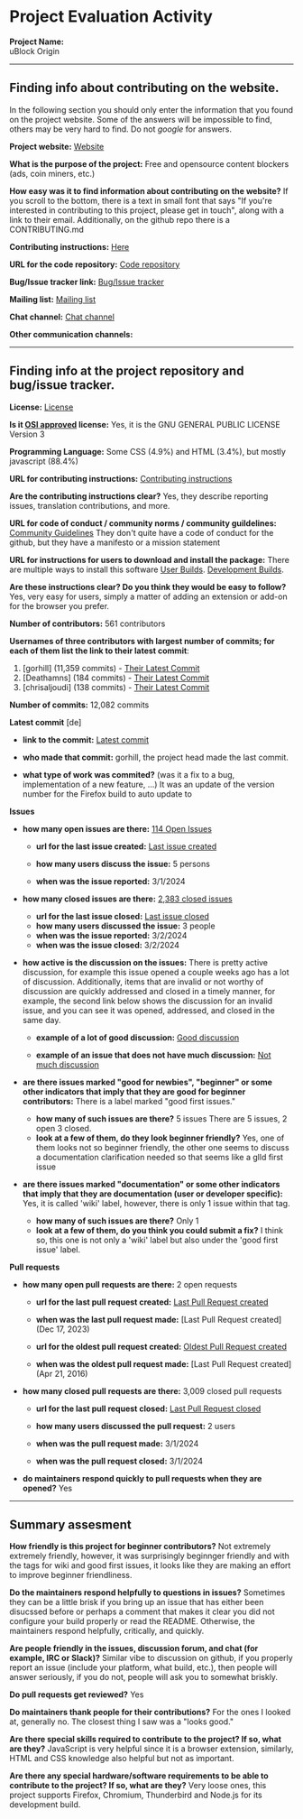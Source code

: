 # Project Evaluation Activity



__Project Name:__  
uBlock Origin

---

## Finding info about contributing on the website.

In the following section you should only enter the information that you
found on the project website. Some of the answers will be impossible to find, others
may be very hard to find. Do not _google_ for answers.

__Project website:__ [Website](https://ublockorigin.com/)


__What is the purpose of the project:__ 
Free and opensource content blockers (ads, coin miners, etc.)

__How easy was it to find information about contributing on the website?__ 
If you scroll to the bottom, there is a text in small font that says "If you're interested in contributing to this project, please get in touch", along with a link to their email. Additionally, on the github repo there is a CONTRIBUTING.md 

__Contributing instructions:__ [Here](https://github.com/gorhill/uBlock/blob/master/CONTRIBUTING.md)
 

__URL for the code repository:__ [Code repository](https://github.com/gorhill/uBlock/tree/master)

__Bug/Issue tracker link:__ [Bug/Issue tracker](https://github.com/uBlockOrigin/uBlock-issues/issues)

__Mailing list:__ [Mailing list](None)

__Chat channel:__ [Chat channel](https://www.reddit.com/r/uBlockOrigin/)

__Other communication channels:__ 


---

## Finding info at the project repository and bug/issue tracker.

__License:__ [License](https://github.com/gorhill/uBlock/blob/master/LICENSE.txt)

__Is it [OSI approved](https://opensource.org/licenses/alphabetical) license:__ 
Yes, it is the GNU GENERAL PUBLIC LICENSE Version 3

__Programming Language:__ 
Some CSS (4.9%) and HTML (3.4%), but mostly javascript (88.4%)

__URL for contributing instructions:__ [Contributing instructions](https://github.com/gorhill/uBlock/blob/master/CONTRIBUTING.md)

__Are the contributing instructions clear?__ 
Yes, they describe reporting issues, translation contributions, and more.

__URL for code of conduct / community norms / community guildelines:__ [Community Guidelines](https://github.com/gorhill/uBlock/blob/master/MANIFESTO.md)
They don't quite have a code of conduct for the github, but they have a manifesto or a mission statement

__URL for instructions for users to download and install the package:__ There are multiple ways to install this software [User Builds](https://ublockorigin.com/).
[Development Builds](https://github.com/gorhill/uBlock/blob/master/RELEASE.HEAD.md).  


__Are these instructions clear? Do you think they would be easy to follow?__ 
Yes, very easy for users, simply a matter of adding an extension or add-on for the browser you prefer.


__Number of contributors:__ 561 contributors


__Usernames of three contributors with largest number of commits; for
each of them list the link to their latest commit__:

1. [gorhill] (11,359 commits) - [Their Latest Commit](https://github.com/gorhill/uBlock/commit/041e13304e332e8ea5eafcb29f69546184dae4de)
2. [Deathamns] (184 commits) - [Their Latest Commit](https://github.com/gorhill/uBlock/commit/b053f1eccf60fbc5dfe2af03b55853deb05d10cf)
3. [chrisaljoudi] (138 commits) - [Their Latest Commit](https://github.com/gorhill/uBlock/commit/fda75755b8b8417d3a51c5f5f1dfd1d304942021)


__Number of commits:__ 12,082 commits

__Latest commit__ [de] 

- __link to the commit:__ [Latest commit](https://github.com/gorhill/uBlock/commit/041e13304e332e8ea5eafcb29f69546184dae4de)

- __who made that commit:__ 
gorhill, the project head made the last commit.

- __what type of work was commited?__ (was it a fix to a bug, implementation of a new feature, ...)
It was an update of the version number for the Firefox build to auto update to

__Issues__

- __how many open issues are there:__ [114 Open Issues](https://github.com/uBlockOrigin/uBlock-issues/issues)

    - __url for the last issue created:__ [Last issue created](https://github.com/uBlockOrigin/uBlock-issues/issues/3151)

    - __how many users discuss the issue:__ 5 persons
    
    - __when was the issue reported:__ 3/1/2024
    

- __how many closed issues are there:__ [2,383 closed issues](https://github.com/uBlockOrigin/uBlock-issues/issues?q=is%3Aissue+is%3Aclosed)
    - __url for the last issue closed:__ [Last issue closed](https://github.com/uBlockOrigin/uBlock-issues/issues/3153)
    - __how many users discussed the issue:__ 3 people
    - __when was the issue reported:__ 3/2/2024
    - __when was the issue closed:__ 3/2/2024

- __how active is the discussion on the issues:__ 
There is pretty active discussion, for example this issue opened a couple weeks ago has a lot of discussion. Additionally, items that are invalid or not worthy of discussion are quickly addressed and closed in a timely manner, for example, the second link below shows the discussion for an invalid issue, and you can see it was opened, addressed, and closed in the same day.
    - __example of a lot of good discussion:__ [Good discussion](https://github.com/uBlockOrigin/uBlock-issues/issues/3134)
    
    - __example of an issue that does not have much discussion:__ [Not much discussion](https://github.com/uBlockOrigin/uBlock-issues/issues/3153)



- __are there issues marked "good for newbies", "beginner" or some other indicators that imply that they are good for beginner contributors:__ 
There is a label marked "good first issues."

    - __how many of such issues are there?__ 5 issues
    There are 5 issues, 2 open 3 closed.
    - __look at a few of them, do they look beginner friendly?__ 
    Yes, one of them looks not so beginner friendly, the other one seems to discuss a documentation clarification needed so that seems like a glld first issue



- __are there issues marked "documentation" or some other indicators that imply that they are documentation (user or developer specific):__ Yes, it is called 'wiki' label, however, there is only 1 issue within that tag.

    - __how many of such issues are there?__ 
    Only 1
    - __look at a few of them, do you think you could submit a fix?__ 
    I think so, this one is not only a 'wiki' label but also under the 'good first issue' label.


__Pull requests__

- __how many open pull requests are there:__ 2 open requests

    - __url for the last pull request created:__ [Last Pull Request created](https://github.com/uBlockOrigin/uAssets/pull/21459)
    
    - __when was the last pull request made:__ [Last Pull Request created](Dec 17, 2023)

    - __url for the oldest pull request created:__ [Oldest Pull Request created](https://github.com/uBlockOrigin/uAssets/pull/26)
    
    - __when was the oldest pull request made:__ [Last Pull Request created](Apr 21, 2016)

- __how many closed pull requests are there:__ 3,009 closed pull requests

    - __url for the last pull request closed:__ [Last Pull Request closed](https://github.com/uBlockOrigin/uAssets/pull/22752)
    
    - __how many users discussed the pull request:__ 2 users
    
    - __when was the pull request made:__  3/1/2024
    
    - __when was the pull request closed:__ 3/1/2024
    

- __do maintainers respond quickly to pull requests when they are opened?__ 
Yes




---


## Summary assesment
__How friendly is this project for beginner contributors?__
Not extremely extremely friendly, however, it was surprisingly beginnger friendly and with the tags for wiki and good first issues, it looks like they are making an effort to improve beginner friendliness.



__Do the maintainers respond helpfully to questions in issues?__
Sometimes they can be a little brisk if you bring up an issue that has either been disucssed before or perhaps a comment that makes it clear you did not configure your build properly or read the README. Otherwise, the maintainers respond helpfully, critically, and quickly.


__Are people friendly in the issues, discussion forum, and chat (for example, IRC or Slack)?__
Similar vibe to discussion on github, if you properly report an issue (include your platform, what build, etc.), then people will answer seriously, if you do not, people will ask you to somewhat briskly.



__Do pull requests get reviewed?__
Yes


__Do maintainers thank people for their contributions?__
For the ones I looked at, generally no. The closest thing I saw was a "looks good."


__Are there special skills required to contribute to the project? If so, what are they?__
JavaScript is very helpful since it is a browser extension, similarly, HTML and CSS knowledge also helpful but not as important.


__Are there any special hardware/software requirements to be able to contribute to the project? If so, what are they?__
Very loose ones, this project supports Firefox, Chromium, Thunderbird and Node.js for its development build.
